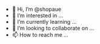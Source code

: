 - 👋 Hi, I’m @shopaue
- 👀 I’m interested in ...
- 🌱 I’m currently learning ...
- 💞️ I’m looking to collaborate on ...
- 📫 How to reach me ...

<!---
shopaue/shopaue is a ✨ special ✨ repository because its `README.md` (this file) appears on your GitHub profile.
You can click the Preview link to take a look at your changes.
--->
